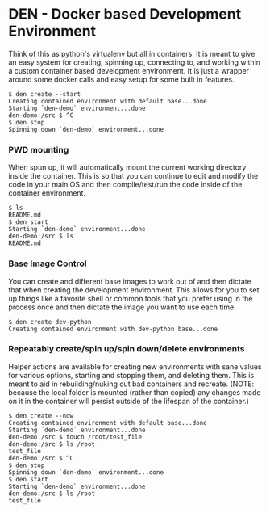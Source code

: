 # DEN - Docker based Development Environment

Think of this as python's virtualenv but all in containers.  It is meant to give an
easy system for creating, spinning up, connecting to, and working within a custom
container based development environment.  It is just a wrapper around some docker
calls and easy setup for some built in features.

```
$ den create --start
Creating contained environment with default base...done
Starting `den-demo` environment...done
den-demo:/src $ ^C
$ den stop
Spinning down `den-demo` environment...done
```

### PWD mounting

When spun up, it will automatically mount the current working directory inside the
container.  This is so that you can continue to edit and modify the code in your
main OS and then compile/test/run the code inside of the container environment.

```
$ ls
README.md
$ den start
Starting `den-demo` environment...done
den-demo:/src $ ls
README.md
```

### Base Image Control

You can create and different base images to work out of and then dictate that when
creating the development environment.  This allows for you to set up things like a
favorite shell or common tools that you prefer using in the process once and then
dictate the image you want to use each time.

```
$ den create dev-python
Creating contained environment with dev-python base...done
```

### Repeatably create/spin up/spin down/delete environments

Helper actions are available for creating new environments with sane values for 
various options, starting and stopping them, and deleting them.  This is meant to
aid in rebuilding/nuking out bad containers and recreate.  (NOTE: because the local
folder is mounted (rather than copied) any changes made on it in the container will
persist outside of the lifespan of the container.)

```
$ den create --now
Creating contained environment with default base...done
Starting `den-demo` environment...done
den-demo:/src $ touch /root/test_file
den-demo:/src $ ls /root
test_file
den-demo:/src $ ^C
$ den stop
Spinning down `den-demo` environment...done
$ den start
Starting `den-demo` environment...done
den-demo:/src $ ls /root
test_file
```

